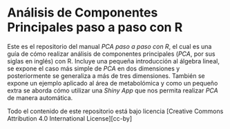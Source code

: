 # Análisis de Componentes Principales paso a paso con R

Este es el repositorio del manual *PCA paso a paso con R*, el cual es una guía de cómo realizar análisis de componentes principales (*PCA*, por sus siglas en inglés) con R. Incluye una pequeña introducción al álgebra lineal, se expone el caso más simple de *PCA* en dos dimensiones y posteriormente se generaliza a más de tres dimensiones. También se expone un ejemplo aplicado al área de metabolómica y como un pequeño extra se aborda cómo utilizar una *Shiny App* que nos permita realizar *PCA* de manera automática.  

Todo el contenido de este repositorio está bajo licencia [Creative Commons Attribution 4.0 International License][cc-by]
